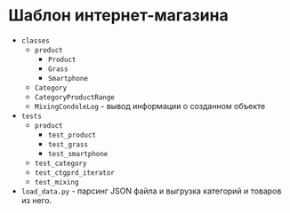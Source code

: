 # Шаблон интернет-магазина

+ ``classes``
    * ``product``
      + ``Product``
      + ``Grass``
      + ``Smartphone``
    * ``Category``
    * ``CategoryProductRange``
    * ``MixingCondoleLog`` - вывод информации о созданном объекте
+ ``tests``
    * ``product``
      + ``test_product``
      + ``test_grass``
      + ``test_smartphone``
    * ``test_category``
    * ``test_ctgprd_iterator``
    * ``test_mixing``
+ ``load_data.py`` - парсинг JSON файла и выгрузка категорий и товаров из него.
